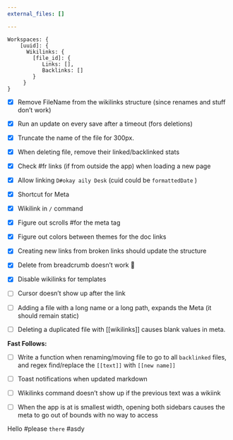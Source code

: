 ```yaml
---
external_files: []

---
```


```plaintext
Workspaces: {
    [uuid]: {
      Wikilinks: {
        [file_id]: {
           Links: [],
           Backlinks: []
        }
     }
}
```

- [x] Remove FileName from the wikilinks structure (since renames and stuff don’t work)

- [x] Run an update on every save after a timeout (fors deletions)

- [x] Truncate the name of the file for 300px.

- [x] When deleting file, remove their linked/backlinked stats

- [x] Check #fr  links (if from outside the app) when loading a new page

- [x] Allow linking `D#okay aily Desk` (cuid could be `formattedDate` )

- [x] Shortcut for Meta

- [x] Wikilink in `/` command

- [x] Figure out scrolls #for the meta tag

- [x] Figure out colors between themes for the doc links

- [x] Creating new links from broken links should update the structure

- [x] Delete from breadcrumb doesn’t work :facepalm:

- [x] Disable wikilinks for templates

- [ ] Cursor doesn’t show up after the link

- [ ] Adding a file with a long name or a long path, expands the Meta (it should remain static)

- [ ] Deleting a duplicated file with [[wikilinks]] causes blank values in meta.

**Fast Follows:**

- [ ] Write a function when renaming/moving file to go to all `backlinked` files, and regex find/replace the `[[text]]` with `[[new name]]`

- [ ] Toast notifications when updated markdown

- [ ] Wikilinks command doesn’t show up if the previous text was a wikiink

- [ ] When the app is at is smallest width, opening both sidebars causes the meta to go out of bounds with no way to access

Hello #please `there` #asdy